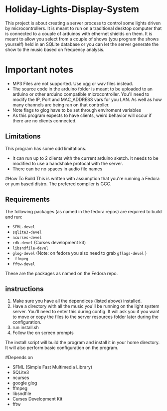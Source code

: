 # Holiday-Lights-Display-System

This project is about creating a server process to control some lights
driven by microcontrollers. It is meant to run on a traditional desktop
computer that is connected to a couple of arduinos with ethernet shields
on them. It is meant to allow you select from a couple of shows
(you program the shows yourself) held in an SQLite database or you can
let the server generate the show to the music based on frequency analysis.

# Important notes
* MP3 Files are not supported. Use ogg or wav files instead.
* The source code in the arduino folder is meant to be uploaded to an arduino or
other arduino compatible microcontroller. You'll need to modify the IP, Port
and MAC_ADDRESS vars for you LAN. As well as how many channels are being ran on
that controller.
* Note flags to glog have to be set through enviroment variables
* As this program expects to have clients, weird behavior will occur if there
are no clients connected.

## Limitations ##
This program has some odd limitations.
* It can run up to 2 clients with the current arduino sketch. It needs to be
modified to use a handshake protocal with the server.
* There can be no spaces in audio file names

#How To Build
This is written with assumption that you're running a Fedora or yum based distro.
The prefered compiler is GCC.

## Requirements
The following packages (as named in the fedora repos) are required to build
and run:
* `SFML-devel`
* `sqlite3-devel`
* `ncurses-devel`
* `cdk-devel` (Curses development kit)
* `libsndfile-devel`
* `glog-devel` (Note: on fedora you also need to grab `gflags-devel` )
* ` ffmpeg`
* `fftw-devel`

These are the packages as named on the Fedora repo.

## instructions
1. Make sure you have all the dependices (listed above) installed.
2. Have a directory with all the music you'll be running on the light system
server. You'll need to enter this during config.
It will ask you if you want to move or copy the files to the server 
resources folder later during the configuration.
3. run install.sh
4. Follow the on screen prompts

The install script will build the program and install it in your home directory.
It will also perform basic configuration on the program.

#Depends on
* SFML (Simple Fast Multimedia Library)
* SQLite3
* ncurses
* google glog
* ffmpeg
* libsndfile 
* Curses Development Kit
* fftw
